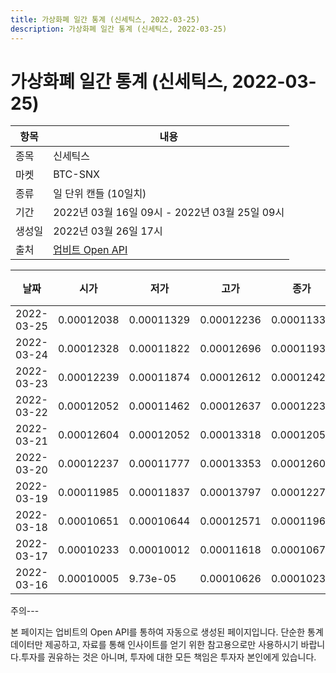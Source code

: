 ```yaml
---
title: 가상화폐 일간 통계 (신세틱스, 2022-03-25)
description: 가상화폐 일간 통계 (신세틱스, 2022-03-25)
---
```


가상화폐 일간 통계 (신세틱스, 2022-03-25)
===

|항목|내용|
|--|--|
|종목|신세틱스|
|마켓|BTC-SNX|
|종류|일 단위 캔들 (10일치)|
|기간|2022년 03월 16일 09시 - 2022년 03월 25일 09시|
|생성일|2022년 03월 26일 17시|
|출처|[업비트 Open API](https://docs.upbit.com)|


|날짜|시가|저가|고가|종가|비고|
|--|--|--|--|--|--|
|2022-03-25|0.00012038|0.00011329|0.00012236|0.00011339|    |
|2022-03-24|0.00012328|0.00011822|0.00012696|0.00011937|    |
|2022-03-23|0.00012239|0.00011874|0.00012612|0.0001242|    |
|2022-03-22|0.00012052|0.00011462|0.00012637|0.00012239|    |
|2022-03-21|0.00012604|0.00012052|0.00013318|0.00012052|    |
|2022-03-20|0.00012237|0.00011777|0.00013353|0.00012604|    |
|2022-03-19|0.00011985|0.00011837|0.00013797|0.00012277|    |
|2022-03-18|0.00010651|0.00010644|0.00012571|0.00011963|    |
|2022-03-17|0.00010233|0.00010012|0.00011618|0.00010674|    |
|2022-03-16|0.00010005|9.73e-05|0.00010626|0.00010233|    |


주의---

본 페이지는 업비트의 Open API를 통하여 자동으로 생성된 페이지입니다. 단순한 통계 데이터만 제공하고, 자료를 통해 인사이트를 얻기 위한 참고용으로만 사용하시기 바랍니다.투자를 권유하는 것은 아니며, 투자에 대한 모든 책임은 투자자 본인에게 있습니다.